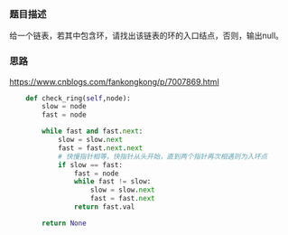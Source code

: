 ### 题目描述

​	给一个链表，若其中包含环，请找出该链表的环的入口结点，否则，输出null。

### 思路

<https://www.cnblogs.com/fankongkong/p/7007869.html>

```python
    def check_ring(self,node):
        slow = node
        fast = node

        while fast and fast.next:
            slow = slow.next
            fast = fast.next.next
            # 快慢指针相等，快指针从头开始，直到两个指针再次相遇则为入环点
            if slow == fast:
                fast = node
                while fast != slow:
                    slow = slow.next
                    fast = fast.next
                return fast.val

        return None
```


